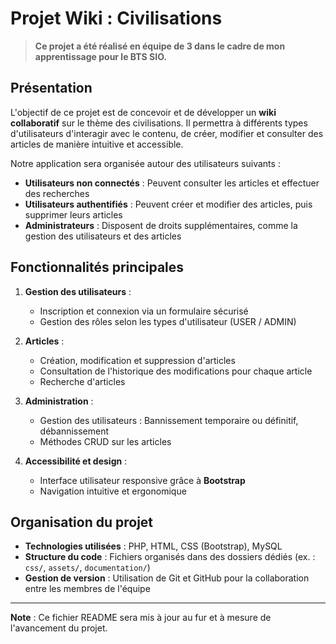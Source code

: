 # Projet Wiki : Civilisations

> **Ce projet a été réalisé en équipe de 3 dans le cadre de mon apprentissage pour le BTS SIO.**

## Présentation

L'objectif de ce projet est de concevoir et de développer un **wiki collaboratif** sur le thème des civilisations. 
Il permettra à différents types d'utilisateurs d'interagir avec le contenu, de créer, modifier et consulter des articles de manière intuitive et accessible.

Notre application sera organisée autour des utilisateurs suivants :
- **Utilisateurs non connectés** : Peuvent consulter les articles et effectuer des recherches
- **Utilisateurs authentifiés** : Peuvent créer et modifier des articles, puis supprimer leurs articles
- **Administrateurs** : Disposent de droits supplémentaires, comme la gestion des utilisateurs et des articles

## Fonctionnalités principales
1. **Gestion des utilisateurs** :
   - Inscription et connexion via un formulaire sécurisé
   - Gestion des rôles selon les types d'utilisateur (USER / ADMIN)

2. **Articles** :
   - Création, modification et suppression d'articles
   - Consultation de l'historique des modifications pour chaque article
   - Recherche d'articles

3. **Administration** :
   - Gestion des utilisateurs : Bannissement temporaire ou définitif, débannissement
   - Méthodes CRUD sur les articles

4. **Accessibilité et design** :
   - Interface utilisateur responsive grâce à **Bootstrap**
   - Navigation intuitive et ergonomique

## Organisation du projet
- **Technologies utilisées** : PHP, HTML, CSS (Bootstrap), MySQL
- **Structure du code** : Fichiers organisés dans des dossiers dédiés (ex. : `css/`, `assets/`, `documentation/`)
- **Gestion de version** : Utilisation de Git et GitHub pour la collaboration entre les membres de l'équipe

---
**Note** : Ce fichier README sera mis à jour au fur et à mesure de l'avancement du projet.

